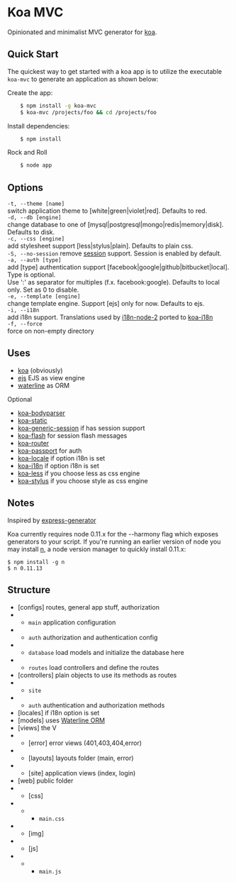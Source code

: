 # Koa MVC

  Opinionated and minimalist MVC generator for [koa](http://koajs.com).

## Quick Start

 The quickest way to get started with a koa app is to utilize the executable `koa-mvc` to generate an application as shown below:

 Create the app:

```bash
    $ npm install -g koa-mvc
    $ koa-mvc /projects/foo && cd /projects/foo
```

 Install dependencies:

```bash
    $ npm install
```

 Rock and Roll

```bash
    $ node app
```

## Options

 `-t, --theme [name]`  
 switch application theme to <name> [white|green|violet|red]. Defaults to red.  
 `-d, --db [engine]`  
 change database <engine> to one of [mysql|postgresql|mongo|redis|memory|disk]. Defaults to disk.  
 `-c, --css [engine]`  
 add stylesheet <engine> support [less|stylus|plain]. Defaults to plain css.  
 `-S, --no-session` remove [session](https://github.com/koajs/generic-session) support. Session is enabled by default.  
 `-a, --auth [type]`  
 add [type] authentication support [facebook|google|github|bitbucket|local]. Type is optional.  
 Use ':' as separator for multiples (f.x. facebook:google). Defaults to local only. Set as 0 to disable.  
 `-e, --template [engine]`  
 change template engine. Support [ejs] only for now. Defaults to ejs.  
 `-i, --i18n`  
 add i18n support. Translations used by [i18n-node-2](https://github.com/jeresig/i18n-node-2) ported to [koa-i18n](https://github.com/fundon/koa-i18n)  
 `-f, --force`  
 force on non-empty directory  

## Uses

+ [koa](http://koajs.com) (obviously)
+ [ejs](https://github.com/koajs/ejs) EJS as view engine
+ [waterline](https://github.com/balderdashy/waterline) as ORM

Optional

+ [koa-bodyparser](https://github.com/koajs/body-parser)
+ [koa-static](https://github.com/koajs/static)
+ [koa-generic-session](https://github.com/koajs/generic-session) if has session support
+ [koa-flash](https://github.com/rickharrison/koa-flash) for session flash messages
+ [koa-router](https://github.com/alexmingoia/koa-router)
+ [koa-passport](https://github.com/rkusa/koa-passport) for auth
+ [koa-locale](https://github.com/fundon/koa-locale) if option i18n is set
+ [koa-i18n](https://github.com/fundon/koa-i18n) if option i18n is set
+ [koa-less](https://github.com/chosecz/koa-less) if you choose less as css engine
+ [koa-stylus](https://github.com/yosssi/koa-stylus) if you choose style as css engine

## Notes
  
 Inspired by [express-generator](https://github.com/expressjs/generator)
  
 Koa currently requires node 0.11.x for the --harmony flag which exposes generators to your script. If you're running an earlier version of node you may install [n](https://github.com/visionmedia/n), a node version manager to quickly install 0.11.x:  

```
$ npm install -g n
$ n 0.11.13
```

## Structure

+ [configs] routes, general app stuff, authorization
+ - `main` application configuration
+ - `auth` authorization and authentication config
+ - `database` load models and initialize the database here
+ - `routes` load controllers and define the routes
+ [controllers] plain objects to use its methods as routes
+ - `site` 
+ - `auth` authentication and authorization methods
+ [locales] if i18n option is set
+ [models] uses [Waterline ORM](https://github.com/balderdashy/waterline/)
+ [views] the V
+ - [error] error views (401,403,404,error)
+ - [layouts] layouts folder (main, error)
+ - [site] application views (index, login)
+ [web] public folder
+ - [css]
+ - - `main.css`
+ - [img]
+ - [js]
+ - - `main.js`
